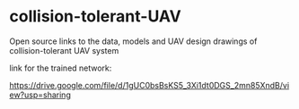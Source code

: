 # collision-tolerant-UAV

Open source links to the data, models and UAV design drawings of collision-tolerant UAV system

link for the trained network:

https://drive.google.com/file/d/1gUC0bsBsKS5_3Xi1dt0DGS_2mn85XndB/view?usp=sharing
